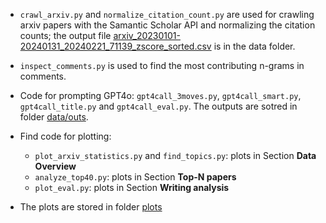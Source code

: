 
- ``crawl_arxiv.py`` and ``normalize_citation_count.py`` are used for crawling arxiv papers with the Samantic Scholar API and normalizing the citation counts; the output file [arxiv_20230101-20240131_20240221_71139_zscore_sorted.csv](../data/arxiv_20230101-20240131_20240221_71139_zscore_sorted.csv) is in the data folder.


- ``inspect_comments.py`` is used to find the most contributing n-grams in comments.


- Code for prompting GPT4o: ``gpt4call_3moves.py``, ``gpt4call_smart.py``, ``gpt4call_title.py`` and ``gpt4call_eval.py``. The outputs are sotred in folder [data/outs](../data/outs/).


- Find code for plotting:
    - ``plot_arxiv_statistics.py`` and ``find_topics.py``: plots in Section **Data Overview**
    - ``analyze_top40.py``: plots in Section **Top-N papers**
    - ``plot_eval.py``: plots in Section **Writing analysis**

- The plots are stored in folder [plots](../plots/)








